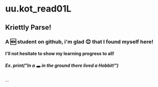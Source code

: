 # uu.kot_read01L
## Kriettly Parse!
### A 🆕 student on github, i'm glad 😊 that I found myself here!
#### I'll not hesitate to show my learning progress to all!
##### Ex. print("In a 🕳️ in the ground there lived a Hobbit!")
###### ...
